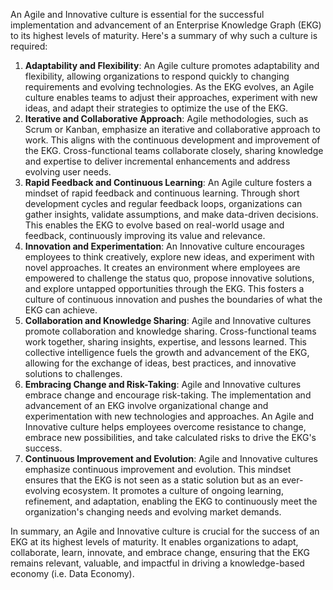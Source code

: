 An Agile and Innovative culture is essential for the successful implementation 
and advancement of an Enterprise Knowledge Graph (EKG) to its highest levels 
of maturity. Here's a summary of why such a culture is required:

1. **Adaptability and Flexibility**: An Agile culture promotes adaptability and
   flexibility, allowing organizations to respond quickly to changing requirements
   and evolving technologies. 
   As the EKG evolves, an Agile culture enables teams to adjust their approaches,
   experiment with new ideas, and adapt their strategies to optimize the use of 
   the EKG.
2. **Iterative and Collaborative Approach**: Agile methodologies, such as Scrum 
   or Kanban, emphasize an iterative and collaborative approach to work. 
   This aligns with the continuous development and improvement of the EKG. 
   Cross-functional teams collaborate closely, sharing knowledge and expertise
   to deliver incremental enhancements and address evolving user needs.
3. **Rapid Feedback and Continuous Learning**: An Agile culture fosters a mindset
   of rapid feedback and continuous learning. 
   Through short development cycles and regular feedback loops, organizations 
   can gather insights, validate assumptions, and make data-driven decisions. 
   This enables the EKG to evolve based on real-world usage and feedback, 
   continuously improving its value and relevance.
4. **Innovation and Experimentation**: An Innovative culture encourages employees
   to think creatively, explore new ideas, and experiment with novel approaches. 
   It creates an environment where employees are empowered to challenge the 
   status quo, propose innovative solutions, and explore untapped opportunities
   through the EKG. 
   This fosters a culture of continuous innovation and pushes the boundaries 
   of what the EKG can achieve.
5. **Collaboration and Knowledge Sharing**: Agile and Innovative cultures 
   promote collaboration and knowledge sharing. 
   Cross-functional teams work together, sharing insights, expertise, 
   and lessons learned. 
   This collective intelligence fuels the growth and advancement of the EKG, 
   allowing for the exchange of ideas, best practices, and innovative solutions
   to challenges.
6. **Embracing Change and Risk-Taking**: Agile and Innovative cultures embrace 
   change and encourage risk-taking. 
   The implementation and advancement of an EKG involve organizational change
   and experimentation with new technologies and approaches. 
   An Agile and Innovative culture helps employees overcome resistance to change,
   embrace new possibilities, and take calculated risks to drive the EKG's success.
7. **Continuous Improvement and Evolution**: Agile and Innovative cultures emphasize
   continuous improvement and evolution. 
   This mindset ensures that the EKG is not seen as a static solution but as an
   ever-evolving ecosystem. 
   It promotes a culture of ongoing learning, refinement, and adaptation, 
   enabling the EKG to continuously meet the organization's changing needs and
   evolving market demands.

In summary, an Agile and Innovative culture is crucial for the success of an EKG
at its highest levels of maturity. 
It enables organizations to adapt, collaborate, learn, innovate, and embrace change,
ensuring that the EKG remains relevant, valuable, and impactful in driving a 
knowledge-based economy (i.e. Data Economy).
